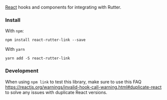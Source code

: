 [React](https://facebook.github.io/react/) hooks and components for integrating with Rutter.

### Install

With `npm`:

```
npm install react-rutter-link --save
```

With `yarn`

```
yarn add -S react-rutter-link
```

### Development

When using `npm link` to test this library, make sure to use this FAQ https://reactjs.org/warnings/invalid-hook-call-warning.html#duplicate-react to solve any issues with duplicate React versions.
